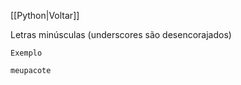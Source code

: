 [[Python|Voltar]]

Letras minúsculas (underscores são desencorajados)

`Exemplo`
```Python
meupacote
```
